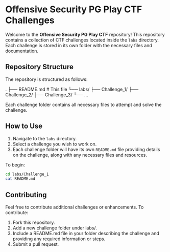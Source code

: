 # Offensive Security PG Play CTF Challenges

Welcome to the **Offensive Security PG Play CTF** repository! This repository contains a collection of CTF challenges located inside the `labs` directory. Each challenge is stored in its own folder with the necessary files and documentation.

## Repository Structure

The repository is structured as follows:

. ├── README.md # This file └── labs/ ├── Challenge_1/ ├── Challenge_2/ ├── Challenge_3/ └── ...


Each challenge folder contains all necessary files to attempt and solve the challenge.

## How to Use

1. Navigate to the `labs` directory.
2. Select a challenge you wish to work on.
3. Each challenge folder will have its own `README.md` file providing details on the challenge, along with any necessary files and resources.

To begin:

```bash
cd labs/Challenge_1
cat README.md
```
## Contributing
Feel free to contribute additional challenges or enhancements. To contribute:

1. Fork this repository.
2. Add a new challenge folder under labs/.
3. Include a README.md file in your folder describing the challenge and providing any required information or steps.
4. Submit a pull request.
